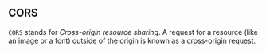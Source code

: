 ## CORS

`CORS` stands for _Cross-origin resource sharing_. A request for a resource (like an image or a font) outside of the origin is known as a cross-origin request. 